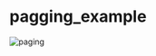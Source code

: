 # pagging_example
![paging](https://user-images.githubusercontent.com/81470639/230511715-e16c793a-b728-426b-9c83-f2b5f3c6f5b3.gif)
